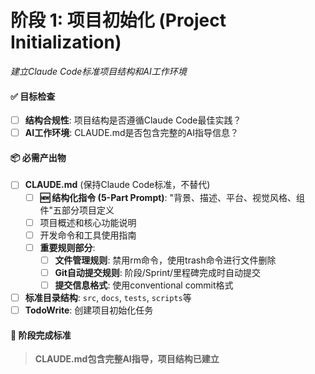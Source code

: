 # **阶段 1: 项目初始化 (Project Initialization)**
*建立Claude Code标准项目结构和AI工作环境*

#### ✅ **目标检查**
- [ ] **结构合规性**: 项目结构是否遵循Claude Code最佳实践？
- [ ] **AI工作环境**: CLAUDE.md是否包含完整的AI指导信息？

#### 📦 **必需产出物**
- [ ] **CLAUDE.md** (保持Claude Code标准，不替代)
    - [ ] **🆕 结构化指令 (5-Part Prompt)**: "背景、描述、平台、视觉风格、组件"五部分项目定义
    - [ ] 项目概述和核心功能说明
    - [ ] 开发命令和工具使用指南
    - [ ] **重要规则部分**:
        - [ ] **文件管理规则**: 禁用rm命令，使用trash命令进行文件删除
        - [ ] **Git自动提交规则**: 阶段/Sprint/里程碑完成时自动提交
        - [ ] **提交信息格式**: 使用conventional commit格式
- [ ] **标准目录结构**: `src`, `docs`, `tests`, `scripts`等
- [ ] **TodoWrite**: 创建项目初始化任务

#### 🚦 **阶段完成标准**
> **CLAUDE.md包含完整AI指导，项目结构已建立**